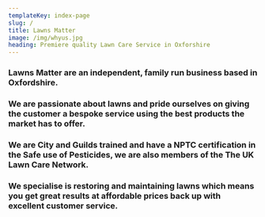 ```yaml
---
templateKey: index-page
slug: /
title: Lawns Matter
image: /img/whyus.jpg
heading: Premiere quality Lawn Care Service in Oxforshire
---
```

### Lawns Matter are an independent, family run business based in Oxfordshire.  

### We are passionate about lawns and pride ourselves on giving the customer a bespoke service using the best products the market has to offer.  

### We are City and Guilds trained and have a NPTC certification in the Safe use of Pesticides, we are also members of the The UK Lawn Care Network.  

### We specialise is restoring and maintaining lawns which means you get great results at affordable prices back up with excellent customer service.
